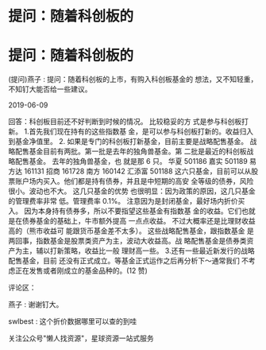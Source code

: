 # 提问：随着科创板的

# 提问：随着科创板的

(提问)燕子 : 提问：随着科创板的上市，有购入科创板基金的 想法，又不知轻重，不知钉大能否给一些建议。

2019-06-09

回答：科创板目前还不好判断到时候的情况。 比较稳妥的方 式是参与科创板打新。 1.首先我们现在持有的这些指数基 金，是可以参与科创板打新的。收益归入到基金净值里。 2\. 如果是专门的科创板打新基金，目前主要是战略配售基金。 战略配售基金目前有两批。第一批是去年的独角兽基金。第 二批是最近的科创板战略配售基金。 去年的独角兽基金，也 就是那 6 只。 华夏 501186 嘉实 501189 易方达 161131 招商 161728 南方 160142 汇添富 501188 这六只基金，目前可以从股 票账户场内买入。他们都是持有债券，并且是中短期的高安 全等级的债券，风险很小。波动也不大。 这几只基金的优势 也很明显：因为政策的原因，这几只基金的管理费率非常 低。管理费率 0.1%。 注意因为是封闭基金，最好场内折价买 入。 因为本身持有债券多，所以不要指望这些基金有指数基 金的收益。它们也就是在债券基金的基础上，牛市额外提高 一点点收益。 不过大概率还是比理财收益高的（熊市收益可 能跟货币基金差不太多）。 这些战略配售基金，跟指数基金 是两回事，指数基金是股票类资产为主，波动大收益高。战 略配售基金是债券类资产为主，辅以打新策略，收益比一般 理财高一些。 3.还有一些最近新发行的战略配售基金，目前 还没有正式成立。等基金正式运作之后再分析下～通常我们 不考虑正在发售或者刚成立的基金品种的。(12 赞)

评论区：

燕子 : 谢谢钉大。

swlbest : 这个折价数据哪里可以查的到哇

关注公众号"懒人找资源"，星球资源一站式服务